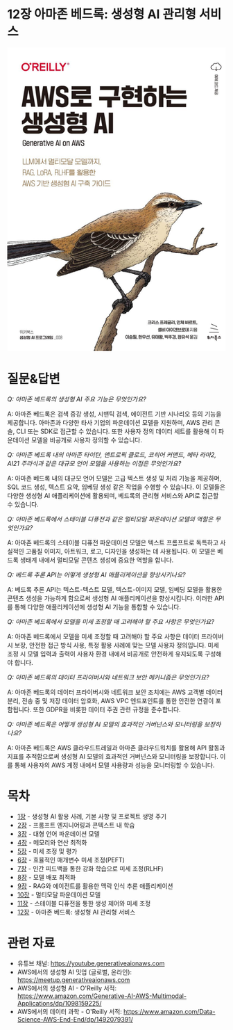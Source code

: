 # 12장 아마존 베드록: 생성형 AI 관리형 서비스
[![](../img/gaia_book_cover_sm.png)](https://www.amazon.com/Generative-AI-AWS-Multimodal-Applications/dp/1098159225/)

# 질문&답변

_Q: 아마존 베드록의 생성형 AI 주요 기능은 무엇인가요?_

A: 아마존 베드록은 검색 증강 생성, 시맨틱 검색, 에이전트 기반 시나리오 등의 기능을 제공합니다. 아마존과 다양한 타사 기업의 파운데이션 모델을 지원하며, AWS 관리 콘솔, CLI 또는 SDK로 접근할 수 있습니다. 또한 사용자 정의 데이터 세트를 활용해 이 파운데이션 모델을 비공개로 사용자 정의할 수 있습니다.

_Q: 아마존 베드록 내의 아마존 타이탄, 앤트로픽 클로드, 코히어 커맨드, 메타 라마2, AI21 주라식과 같은 대규모 언어 모델을 사용하는 이점은 무엇인가요?_

A: 아마존 베드록 내의 대규모 언어 모델은 고급 텍스트 생성 및 처리 기능을 제공하며, SQL 코드 생성, 텍스트 요약, 임베딩 생성 같은 작업을 수행할 수 있습니다. 이 모델들은 다양한 생성형 AI 애플리케이션에 활용되며, 베드록의 관리형 서비스와 API로 접근할 수 있습니다.

_Q: 아마존 베드록에서 스테이블 디퓨전과 같은 멀티모달 파운데이션 모델의 역할은 무엇인가요?_

A: 아마존 베드록의 스테이블 디퓨전 파운데이션 모델은 텍스트 프롬프트로 독특하고 사실적인 고품질 이미지, 아트워크, 로고, 디자인을 생성하는 데 사용됩니다. 이 모델은 베드록 생태계 내에서 멀티모달 콘텐츠 생성에 중요한 역할을 합니다.

_Q: 베드록 추론 API는 어떻게 생성형 AI 애플리케이션을 향상시키나요?_

A: 베드록 추론 API는 텍스트-텍스트 모델, 텍스트-이미지 모델, 임베딩 모델을 활용한 콘텐츠 생성을 가능하게 함으로써 생성형 AI 애플리케이션을 향상시킵니다. 이러한 API를 통해 다양한 애플리케이션에 생성형 AI 기능을 통합할 수 있습니다.

_Q: 아마존 베드록에서 모델을 미세 조정할 때 고려해야 할 주요 사항은 무엇인가요?_

A: 아마존 베드록에서 모델을 미세 조정할 때 고려해야 할 주요 사항은 데이터 프라이버시 보장, 안전한 접근 방식 사용, 특정 활용 사례에 맞는 모델 사용자 정의입니다. 미세 조정 시 모델 입력과 출력이 사용자 환경 내에서 비공개로 안전하게 유지되도록 구성해야 합니다.

_Q: 아마존 베드록의 데이터 프라이버시와 네트워크 보안 메커니즘은 무엇인가요?_

A: 아마존 베드록의 데이터 프라이버시와 네트워크 보안 조치에는 AWS 고객별 데이터 분리, 전송 중 및 저장 데이터 암호화, AWS VPC 엔드포인트를 통한 안전한 연결이 포함됩니다. 또한 GDPR을 비롯한 데이터 주권 관련 규정을 준수합니다.

_Q: 아마존 베드록은 어떻게 생성형 AI 모델의 효과적인 거버넌스와 모니터링을 보장하나요?_

A: 아마존 베드록은 AWS 클라우드트레일과 아마존 클라우드워치를 활용해 API 활동과 지표를 추적함으로써 생성형 AI 모델의 효과적인 거버넌스와 모니터링을 보장합니다. 이를 통해 사용자의 AWS 계정 내에서 모델 사용량과 성능을 모니터링할 수 있습니다.

# 목차
* [1장](/01_intro) - 생성형 AI 활용 사례, 기본 사항 및 프로젝트 생명 주기
* [2장](/02_prompt) - 프롬프트 엔지니어링과 콘텍스트 내 학습
* [3장](/03_foundation) - 대형 언어 파운데이션 모델
* [4장](/04_optimize) - 메모리와 연산 최적화
* [5장](/05_finetune) - 미세 조정 및 평가
* [6장](/06_peft) - 효율적인 매개변수 미세 조정(PEFT)
* [7장](/07_rlhf) - 인간 피드백을 통한 강화 학습으로 미세 조정(RLHF)
* [8장](/08_deploy) - 모델 배포 최적화
* [9장](/09_rag) - RAG와 에이전트를 활용한 맥락 인식 추론 애플리케이션
* [10장](/10_multimodal) - 멀티모달 파운데이션 모델
* [11장](/11_diffusers) - 스테이블 디퓨전을 통한 생성 제어와 미세 조정
* [12장](/12_bedrock) - 아마존 베드록: 생성형 AI 관리형 서비스

# 관련 자료
* 유튜브 채널: https://youtube.generativeaionaws.com
* AWS에서의 생성형 AI 밋업 (글로벌, 온라인): https://meetup.generativeaionaws.com
* AWS에서의 생성형 AI - O'Reilly 서적: https://www.amazon.com/Generative-AI-AWS-Multimodal-Applications/dp/1098159225/
* AWS에서의 데이터 과학 - O'Reilly 서적: https://www.amazon.com/Data-Science-AWS-End-End/dp/1492079391/
